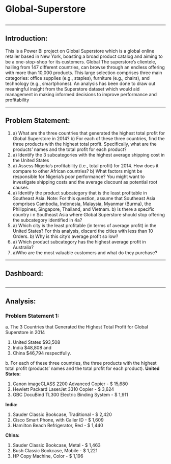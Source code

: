 # Global-Superstore

![]()

---

## Introduction:
This is a Power Bi project on Global Superstore which is a global online retailer based in New York, boasting a broad product catalog and aiming to be a one-stop-shop for its customers. Global The superstore’s clientele, hailing from 147 different countries, can browse through an endless offering with more than 10,000 products. This large selection comprises three main categories: office supplies (e.g., staples), furniture (e.g., chairs), and technology (e.g., smartphones). An analysis has been done to draw out meaningful insight from the Superstore dataset which would aid management in making informed decisions to improve
performance and profitability

---

## Problem Statement:
1. a) What are the three countries that generated the highest total profit for Global Superstore in 2014?
   b) For each of these three countries, find the three products with the highest total profit. Specifically, what are the products’ names and the total profit for each product?
2. a) Identify the 3 subcategories with the highest average shipping cost in the United States
3. a) Assess Nigeria’s profitability (i.e., total profit) for 2014. How does it compare to other African countries?
   b) What factors might be responsible for Nigeria’s poor performance? You might want to investigate shipping costs and the average discount as potential root causes.
4. a) Identify the product subcategory that is the least profitable in Southeast Asia. Note: For this question, assume that Southeast Asia comprises Cambodia, Indonesia, Malaysia, Myanmar
(Burma), the Philippines, Singapore, Thailand, and Vietnam.
   b) Is there a specific country i n Southeast Asia where Global Superstore should stop offering the subcategory identified in 4a?
5. a) Which city is the least profitable (in terms of average profit) in the United States? For this analysis, discard the cities with less than 10 Orders. b) Why is this city’s average profit so low?
6. a) Which product subcategory has the highest average profit in Australia?
7. a)Who are the most valuable customers and what do they purchase?

---

## Dashboard:
![]()

---

## Analysis:
### Problem Statement 1:
a. The 3 Countries that Generated the Highest Total Profit for Global Superstore in 2014
1. United States  $93,508
2. India $48,808 and
3. China $46,794 respectfully.

b. For each of these three countries, the three products with the highest total profit (products’ names and the total profit for each product).
**United States:**
1. Canon imageCLASS 2200 Advanced Copier - $ 15,680
2. Hewlett Packard LaserJet 3310 Copier - $ 3,624
3. GBC DocuBind TL300 Electric Binding System - $ 1,911

**India:**
1. Sauder Classic Bookcase, Traditional - $ 2,420
2. Cisco Smart Phone, with Caller ID - $ 1,609
3. Hamilton Beach Refrigerator, Red - $ 1,440

**China:**
1. Sauder Classic Bookcase, Metal - $ 1,463
2. Bush Classic Bookcase, Mobile - $ 1,221
3. HP Copy Machine, Color - $ 1,196







